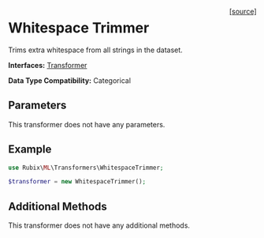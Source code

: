<span style="float:right;"><a href="https://github.com/RubixML/RubixML/blob/master/src/Transformers/WhitespaceTrimmer.php">[source]</a></span>

# Whitespace Trimmer
Trims extra whitespace from all strings in the dataset.

**Interfaces:** [Transformer](api.md#transformer)

**Data Type Compatibility:** Categorical

## Parameters
This transformer does not have any parameters.

## Example
```php
use Rubix\ML\Transformers\WhitespaceTrimmer;

$transformer = new WhitespaceTrimmer();
```

## Additional Methods
This transformer does not have any additional methods.

